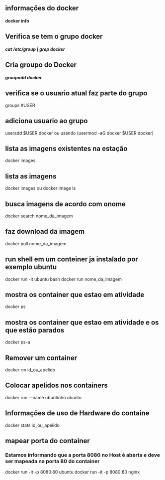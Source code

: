 
## informações do docker
#### docker info 
## Verifica se tem o grupo docker
##### cat /etc/group | grep docker
## Cria groupo do Docker
##### groupadd docker
## verifica se o usuario atual faz parte do grupo
groups #USER 
## adiciona usuario ao grupo 
useradd $USER docker  ou usando (usermod -aG docker  $USER docker)
## lista as imagens existentes na estação 
docker images
## lista as imagens 
docker images ou docker image ls
## busca imagens de acordo com onome 
docker search nome_da_imagem
## faz download da imagem
docker pull nome_da_imagem
## run shell em um conteiner ja instalado por exemplo ubuntu
docker run -it ubuntu bash
docker run nome_da_imagem
## mostra os container que estao em atividade
docker ps
## mostra os container que estao em atividade e os que estão parados
docker ps-a
## Remover um container
docker rm id_ou_apelido
## Colocar apelidos nos containers 
docker run --name ubuntinho ubuntu
## Informações de uso de Hardware do containe 
docker stats id_ou_apelido
## mapear porta do container
### Estamos informando que a porta 8080 no Host é aberta e deve ser mapeada na porta 80 do container
docker run -it -p 8080:80 ubuntu
docker run -it -p 8080:80 nginx





